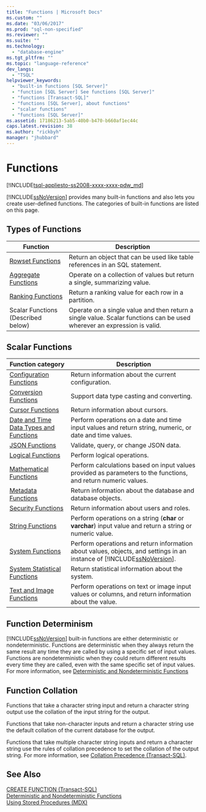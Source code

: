 ```yaml
---
title: "Functions | Microsoft Docs"
ms.custom: ""
ms.date: "03/06/2017"
ms.prod: "sql-non-specified"
ms.reviewer: ""
ms.suite: ""
ms.technology: 
  - "database-engine"
ms.tgt_pltfrm: ""
ms.topic: "language-reference"
dev_langs: 
  - "TSQL"
helpviewer_keywords: 
  - "built-in functions [SQL Server]"
  - "function [SQL Server] See functions [SQL Server]"
  - "functions [Transact-SQL]"
  - "functions [SQL Server], about functions"
  - "scalar functions"
  - "functions [SQL Server]"
ms.assetid: 17186213-5ab5-40b0-b470-b660af1ec44c
caps.latest.revision: 38
ms.author: "rickbyh"
manager: "jhubbard"
---
```

# Functions
[!INCLUDE[tsql-appliesto-ss2008-xxxx-xxxx-pdw_md](../../relational-databases/reference/system-catalog-views/includes/tsql-appliesto-ss2008-xxxx-xxxx-pdw-md.md)]

  [!INCLUDE[ssNoVersion](../../advanced-analytics/r-services/includes/ssnoversion-md.md)] provides many built-in functions and also lets you create user-defined functions. The categories of built-in functions are listed on this page.  
  
## Types of Functions  
  
|Function|Description|  
|--------------|-----------------|  
|[Rowset Functions](../../t-sql/functions/rowset-functions-transact-sql.md)|Return an object that can be used like table references in an SQL statement.|  
|[Aggregate Functions](../../t-sql/functions/aggregate-functions-transact-sql.md)|Operate on a collection of values but return a single, summarizing value.|  
|[Ranking Functions](../../t-sql/functions/ranking-functions-transact-sql.md)|Return a ranking value for each row in a partition.|  
|Scalar Functions (Described below)|Operate on a single value and then return a single value. Scalar functions can be used wherever an expression is valid.|  
  
## Scalar Functions  
  
|Function category|Description|  
|-----------------------|-----------------|  
|[Configuration Functions](../../t-sql/functions/configuration-functions-transact-sql.md)|Return information about the current configuration.|  
|[Conversion Functions](../../t-sql/functions/conversion-functions-transact-sql.md)|Support data type casting and converting.|  
|[Cursor Functions](../../t-sql/functions/cursor-functions-transact-sql.md)|Return information about cursors.|  
|[Date and Time Data Types and Functions](../../t-sql/functions/date-and-time-data-types-and-functions-transact-sql.md)|Perform operations on a date and time input values and return string, numeric, or date and time values.|  
|[JSON Functions](../../t-sql/functions/json-functions-transact-sql.md)|Validate, query, or change JSON data.|  
|[Logical Functions](http://msdn.microsoft.com/library/5b2b4546-951b-462d-91d5-e41fc5acd6f9)|Perform logical operations.|  
|[Mathematical Functions](../../t-sql/functions/mathematical-functions-transact-sql.md)|Perform calculations based on input values provided as parameters to the functions, and return numeric values.|  
|[Metadata Functions](../../t-sql/functions/metadata-functions-transact-sql.md)|Return information about the database and database objects.|  
|[Security Functions](../../t-sql/functions/security-functions-transact-sql.md)|Return information about users and roles.|  
|[String Functions](../../t-sql/functions/string-functions-transact-sql.md)|Perform operations on a string (**char** or **varchar**) input value and return a string or numeric value.|  
|[System Functions](../../relational-databases/reference/system-functions/system-functions-for-transact-sql.md)|Perform operations and return information about values, objects, and settings in an instance of [!INCLUDE[ssNoVersion](../../advanced-analytics/r-services/includes/ssnoversion-md.md)].|  
|[System Statistical Functions](../../t-sql/functions/system-statistical-functions-transact-sql.md)|Return statistical information about the system.|  
|[Text and Image Functions](http://msdn.microsoft.com/library/b9c70488-1bf5-4068-a003-e548ccbc5199)|Perform operations on text or image input values or columns, and return information about the value.|  
  
## Function Determinism  
 [!INCLUDE[ssNoVersion](../../advanced-analytics/r-services/includes/ssnoversion-md.md)] built-in functions are either deterministic or nondeterministic. Functions are deterministic when they always return the same result any time they are called by using a specific set of input values. Functions are nondeterministic when they could return different results every time they are called, even with the same specific set of input values. For more information, see [Deterministic and Nondeterministic Functions](../../relational-databases/user-defined-functions/deterministic-and-nondeterministic-functions.md)  
  
## Function Collation  
 Functions that take a character string input and return a character string output use the collation of the input string for the output.  
  
 Functions that take non-character inputs and return a character string use the default collation of the current database for the output.  
  
 Functions that take multiple character string inputs and return a character string use the rules of collation precedence to set the collation of the output string. For more information, see [Collation Precedence &#40;Transact-SQL&#41;](../../t-sql/statements/collation-precedence-transact-sql.md).  
  
## See Also  
 [CREATE FUNCTION &#40;Transact-SQL&#41;](../../t-sql/statements/create-function-transact-sql.md)   
 [Deterministic and Nondeterministic Functions](../../relational-databases/user-defined-functions/deterministic-and-nondeterministic-functions.md)   
 [Using Stored Procedures &#40;MDX&#41;](../../mdx/using-stored-procedures-mdx.md)  
  
  